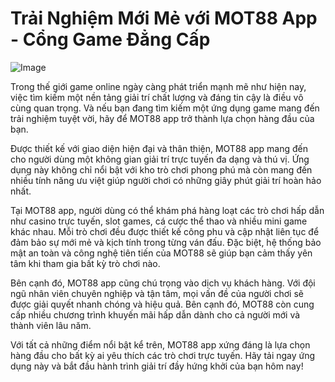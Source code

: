 # Trải Nghiệm Mới Mẻ với MOT88 App - Cổng Game Đẳng Cấp

![Image](https://github.com/user-attachments/assets/bd51ea9f-0666-407b-a7a7-98ead6de688c)

Trong thế giới game online ngày càng phát triển mạnh mẽ như hiện nay, việc tìm kiếm một nền tảng giải trí chất lượng và đáng tin cậy là điều vô cùng quan trọng. Và nếu bạn đang tìm kiếm một ứng dụng game mang đến trải nghiệm tuyệt vời, hãy để MOT88 app trở thành lựa chọn hàng đầu của bạn.

Được thiết kế với giao diện hiện đại và thân thiện, MOT88 app mang đến cho người dùng một không gian giải trí trực tuyến đa dạng và thú vị. Ứng dụng này không chỉ nổi bật với kho trò chơi phong phú mà còn mang đến nhiều tính năng ưu việt giúp người chơi có những giây phút giải trí hoàn hảo nhất.

Tại MOT88 app, người dùng có thể khám phá hàng loạt các trò chơi hấp dẫn như casino trực tuyến, slot games, cá cược thể thao và nhiều mini game khác nhau. Mỗi trò chơi đều được thiết kế công phu và cập nhật liên tục để đảm bảo sự mới mẻ và kịch tính trong từng ván đấu. Đặc biệt, hệ thống bảo mật an toàn và công nghệ tiên tiến của MOT88 sẽ giúp bạn cảm thấy yên tâm khi tham gia bất kỳ trò chơi nào.

Bên cạnh đó, MOT88 app cũng chú trọng vào dịch vụ khách hàng. Với đội ngũ nhân viên chuyên nghiệp và tận tâm, mọi vấn đề của người chơi sẽ được giải quyết nhanh chóng và hiệu quả. Bên cạnh đó, MOT88 còn cung cấp nhiều chương trình khuyến mãi hấp dẫn dành cho cả người mới và thành viên lâu năm.

Với tất cả những điểm nổi bật kể trên, MOT88 app xứng đáng là lựa chọn hàng đầu cho bất kỳ ai yêu thích các trò chơi trực tuyến. Hãy tải ngay ứng dụng này và bắt đầu hành trình giải trí đầy hứng khởi của bạn hôm nay!